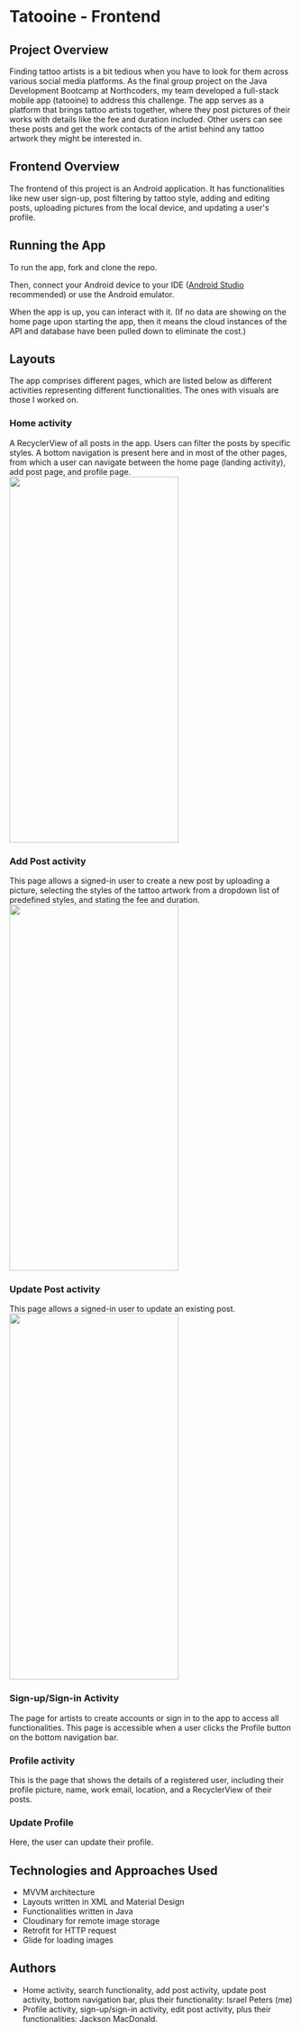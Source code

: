 # Tatooine - Frontend

## Project Overview
Finding tattoo artists is a bit tedious when you have to look for them across various social media platforms. As the final group project on the Java Development Bootcamp at Northcoders, my team developed a full-stack mobile app (tatooine) to address this challenge. The app serves as a platform that brings tattoo artists together, where they post pictures of their works with details like the fee and duration included. Other users can see these posts and get the work contacts of the artist behind any tattoo artwork they might be interested in.

## Frontend Overview
The frontend of this project is an Android application. It has functionalities like new user sign-up, post filtering by tattoo style, adding and editing posts, uploading pictures from the local device, and updating a user's profile.

## Running the App
To run the app, fork and clone the repo. 

Then, connect your Android device to your IDE ([Android Studio](https://developer.android.com/studio) recommended) or use the Android emulator.

When the app is up, you can interact with it. (If no data are showing on the home page upon starting the app, then it means the cloud instances of the API and database have been pulled down to eliminate the cost.)

## Layouts
The app comprises different pages, which are listed below as different activities representing different functionalities. The ones with visuals are those I worked on.

### Home activity
A RecyclerView of all posts in the app. Users can filter the posts by specific styles. A bottom navigation is present here and in most of the other pages, from which a user can navigate between the home page (landing activity), add post page, and profile page.<br/>
<img src="https://github.com/user-attachments/assets/d818bcc3-fbc9-45a6-ae32-11fa310385c6" width="300" height="650"/> <br/>

### Add Post activity
This page allows a signed-in user to create a new post by uploading a picture, selecting the styles of the tattoo artwork from a dropdown list of predefined styles, and stating the fee and duration.<br/>
<img src="https://github.com/user-attachments/assets/85d1c4cc-e030-429c-9216-91e17235ee40"  width="300" height="650"/> <br/>

### Update Post activity
This page allows a signed-in user to update an existing post.<br/>
<img src="https://github.com/user-attachments/assets/fd6decaa-7c6c-474e-ab99-0d76a8344fcc"  width="300" height="650"/> <br/>

### Sign-up/Sign-in Activity
The page for artists to create accounts or sign in to the app to access all functionalities. This page is accessible when a user clicks the Profile button on the bottom navigation bar.<br/>

### Profile activity
This is the page that shows the details of a registered user, including their profile picture, name, work email, location, and a RecyclerView of their posts.<br/>

### Update Profile
Here, the user can update their profile.<br/> 


## Technologies and Approaches Used
- MVVM architecture
- Layouts written in XML and Material Design
- Functionalities written in Java
- Cloudinary for remote image storage
- Retrofit for HTTP request
- Glide for loading images

## Authors
- Home activity, search functionality, add post activity, update post activity, bottom navigation bar, plus their functionality: Israel Peters (me) 
- Profile activity, sign-up/sign-in activity, edit post activity, plus their functionalities: Jackson MacDonald.

